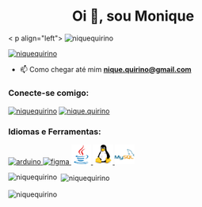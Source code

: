 <h1 align="center">Oi 👋, sou Monique</h1><
p align="left"> <img src="https://komarev.com/ghpvc/?username=niquequirino&label=Profile%20views&color=0e75b6&style=flat" alt="niquequirino" /> </p>

<p align="left"> <a href="https://github.com/ryo-ma/github-profile-trophy"><img src="https://github-profile-trophy.vercel.app/?username=niquequirino" alt="niquequirino" /></a> </p>

- 📫 Como chegar até mim **nique.quirino@gmail.com**

<h3 align="left">Conecte-se comigo:</h3>
<p align="left">
<a href="https://dev.to/niquequirino" target="blank"><img align="center" src="https://raw.githubusercontent.com/rahuldkjain/github-profile-readme-generator/master/src/images/icons/Social/devto.svg" alt="niquequirino" height="30" width="40" /></a>
<a href="https://instagram.com/nique.quirino" target="blank"><img align="center" src="https://raw.githubusercontent.com/rahuldkjain/github-profile-readme-generator/master/src/images/icons/Social/instagram.svg" alt="nique.quirino" height="30" width="40" /></a>
</p>

<h3 align="left">Idiomas e Ferramentas:</h3>
<p align="left"> <a href="https://www.arduino.cc/" target="_blank" rel="noreferrer"> <img src="https://cdn.worldvectorlogo.com/logos/arduino-1.svg" alt="arduino" width="40" height="40"/> </a> <a href="https://www.figma.com/" target="_blank" rel="noreferrer"> <img src="https://www.vectorlogo.zone/logos/figma/figma-icon.svg" alt="figma" width="40" height="40"/> </a> <a href="https://www.java.com" target="_blank" rel="noreferrer"> <img src="https://raw.githubusercontent.com/devicons/devicon/master/icons/java/java-original.svg" alt="java" width="40" height="40"/> </a> <a href="https://www.linux.org/" target="_blank" rel="noreferrer"> <img src="https://raw.githubusercontent.com/devicons/devicon/master/icons/linux/linux-original.svg" alt="linux" width="40" height="40"/> </a> <a href="https://www.mysql.com/" target="_blank" rel="noreferrer"> <img src="https://raw.githubusercontent.com/devicons/devicon/master/icons/mysql/mysql-original-wordmark.svg" alt="mysql" width="40" height="40"/> </a> </p>

<p><img align="left" src="https://github-readme-stats.vercel.app/api/top-langs?username=niquequirino&show_icons=true&locale=en&layout=compact" alt="niquequirino" /></p>

<p>&nbsp; <img align="center" src="https://github-readme-stats.vercel.app/api?username=niquequirino&show_icons=true&locale=en" alt="niquequirino" /></p>

<p><img align="center" src="https://github-readme-streak-stats.herokuapp.com/?user=niquequirino&" alt="niquequirino" /></p>
